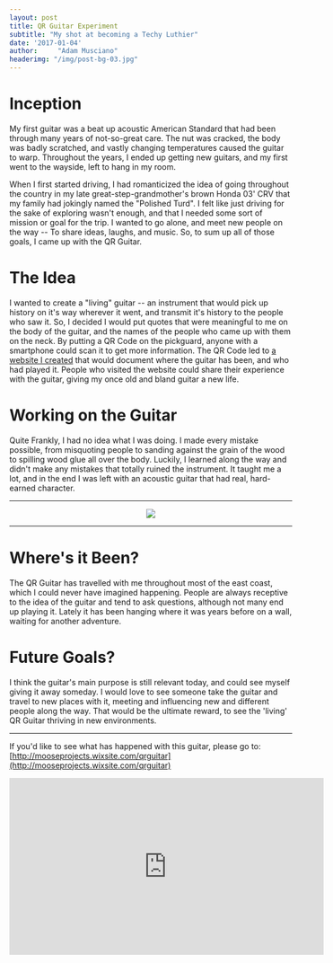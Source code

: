```yaml
---
layout: post
title: QR Guitar Experiment
subtitle: "My shot at becoming a Techy Luthier"
date: '2017-01-04'
author:     "Adam Musciano"
headerimg: "/img/post-bg-03.jpg"
---
```


Inception
=======
My first guitar was a beat up acoustic American Standard that had been through many years of not-so-great care. The nut was cracked, the body was badly scratched, and vastly changing temperatures caused the guitar to warp. Throughout the years, I ended up getting new guitars, and my first went to the wayside, left to hang in my room.

When I first started driving, I had romanticized the idea of going throughout the country in my late great-step-grandmother's brown Honda 03' CRV that my family had jokingly named the "Polished Turd". I felt like just driving for the sake of exploring wasn't enough, and that I needed some sort of mission or goal for the trip. I wanted to go alone, and meet new people on the way -- To share ideas, laughs, and music. So, to sum up all of those goals, I came up with the QR Guitar.

The Idea
========
I wanted to create a "living" guitar -- an instrument that would pick up history on it's way wherever it went, and transmit it's history to the people who saw it. So, I decided I would put quotes that were meaningful to me on the body of the guitar, and the names of the people who came up with them on the neck. By putting a QR Code on the pickguard, anyone with a smartphone could scan it to get more information. The QR Code led to [a website I created](http://mooseprojects.wixsite.com/qrguitar) that would document where the guitar has been, and who had played it. People who visited the website could share their experience with the guitar, giving my once old and bland guitar a new life.

Working on the Guitar
=====================
Quite Frankly, I had no idea what I was doing. I made every mistake possible, from misquoting people to sanding against the grain of the wood to spilling wood glue all over the body. Luckily, I learned along the way and didn't make any mistakes that totally ruined the instrument. It taught me a lot, and in the end I was left with an acoustic guitar that had real, hard-earned character.

---------------------------------------------------

<div style="text-align:center">
    <img src="https://amblog.s3.617a.net/assets/img/post-qrGuitar-GIF.gif" >
</div>

--------------------------------------------------


Where's it Been?
================
The QR Guitar has travelled with me throughout most of the east coast, which I could never have imagined happening. People are always receptive to the idea of the guitar and tend to ask questions, although not many end up playing it. Lately it has been hanging where it was years before on a wall, waiting for another adventure.

Future Goals?
======================
I think the guitar's main purpose is still relevant today, and could see myself giving it away someday. I would love to see someone take the guitar and travel to new places with it, meeting and influencing new and different people along the way. That would be the ultimate reward, to see the 'living' QR Guitar thriving in new environments.

-----------------------------------
If you'd like to see what has happened with this guitar, please go to: [http://mooseprojects.wixsite.com/qrguitar](http://mooseprojects.wixsite.com/qrguitar)

<div style="text-align:center">
  <iframe width="560" height="315" src="https://www.youtube.com/embed/Y2XEQ0lDrfg" frameborder="0" allowfullscreen></iframe>
</div>
